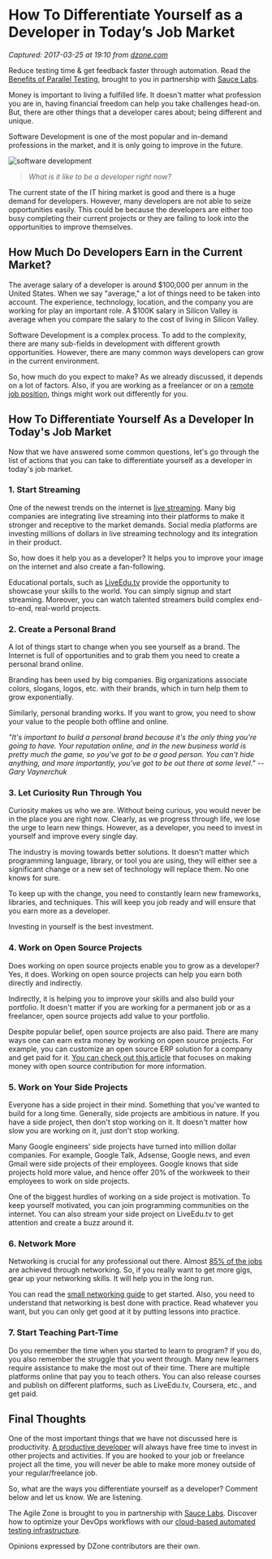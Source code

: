 # How To Differentiate Yourself as a Developer in Today’s Job Market

_Captured: 2017-03-25 at 19:10 from [dzone.com](https://dzone.com/articles/how-to-differentiate-yourself-as-a-developer-in-to?edition=286924&utm_source=Daily%20Digest&utm_medium=email&utm_campaign=dd%202017-03-25)_

Reduce testing time & get feedback faster through automation. Read the [Benefits of Parallel Testing](https://dzone.com/go?i=124039&u=http%3A%2F%2Finfo.saucelabs.com%2Fpaper-benefits-of-parallel-testing.html%3Futm_campaign%3Dparalleltestingwp%26utm_medium%3Dtextlink%26utm_source%3Ddzone-agile), brought to you in partnership with [Sauce Labs](https://dzone.com/go?i=124039&u=http%3A%2F%2Finfo.saucelabs.com%2Fpaper-benefits-of-parallel-testing.html%3Futm_campaign%3Dparalleltestingwp%26utm_medium%3Dtextlink%26utm_source%3Ddzone-agile).

Money is important to living a fulfilled life. It doesn't matter what profession you are in, having financial freedom can help you take challenges head-on. But, there are other things that a developer cares about; being different and unique.

Software Development is one of the most popular and in-demand professions in the market, and it is only going to improve in the future.

![software development](https://dzone.com/storage/temp/4702456-image00.png)

> _What is it like to be a developer right now?_

The current state of the IT hiring market is good and there is a huge demand for developers. However, many developers are not able to seize opportunities easily. This could be because the developers are either too busy completing their current projects or they are failing to look into the opportunities to improve themselves.

## How Much Do Developers Earn in the Current Market?

The average salary of a developer is around $100,000 per annum in the United States. When we say "average," a lot of things need to be taken into account. The experience, technology, location, and the company you are working for play an important role. A $100K salary in Silicon Valley is average when you compare the salary to the cost of living in Silicon Valley.

Software Development is a complex process. To add to the complexity, there are many sub-fields in development with different growth opportunities. However, there are many common ways developers can grow in the current environment.

So, how much do you expect to make? As we already discussed, it depends on a lot of factors. Also, if you are working as a freelancer or on a [remote job position](http://blog.liveedu.tv/6-critical-skills-land-remote-job/), things might work out differently for you.

## How To Differentiate Yourself As a Developer In Today's Job Market

Now that we have answered some common questions, let's go through the list of actions that you can take to differentiate yourself as a developer in today's job market.

### 1\. Start Streaming

One of the newest trends on the internet is [live streaming](https://www.liveedu.tv/livestreams/). Many big companies are integrating live streaming into their platforms to make it stronger and receptive to the market demands. Social media platforms are investing millions of dollars in live streaming technology and its integration in their product.

So, how does it help you as a developer? It helps you to improve your image on the internet and also create a fan-following.

Educational portals, such as [LiveEdu.tv](https://www.liveedu.tv/) provide the opportunity to showcase your skills to the world. You can simply signup and start streaming. Moreover, you can watch talented streamers build complex end-to-end, real-world projects.

### 2\. Create a Personal Brand

A lot of things start to change when you see yourself as a brand. The Internet is full of opportunities and to grab them you need to create a personal brand online.

Branding has been used by big companies. Big organizations associate colors, slogans, logos, etc. with their brands, which in turn help them to grow exponentially.

Similarly, personal branding works. If you want to grow, you need to show your value to the people both offline and online.

_"It's important to build a personal brand because it's the only thing you're going to have. Your reputation online, and in the new business world is pretty much the game, so you've got to be a good person. You can't hide anything, and more importantly, you've got to be out there at some level." \-- Gary Vaynerchuk_

### 3\. Let Curiosity Run Through You

Curiosity makes us who we are. Without being curious, you would never be in the place you are right now. Clearly, as we progress through life, we lose the urge to learn new things. However, as a developer, you need to invest in yourself and improve every single day.

The industry is moving towards better solutions. It doesn't matter which programming language, library, or tool you are using, they will either see a significant change or a new set of technology will replace them. No one knows for sure.

To keep up with the change, you need to constantly learn new frameworks, libraries, and techniques. This will keep you job ready and will ensure that you earn more as a developer.

Investing in yourself is the best investment.

### 4\. Work on Open Source Projects

Does working on open source projects enable you to grow as a developer? Yes, it does. Working on open source projects can help you earn both directly and indirectly.

Indirectly, it is helping you to improve your skills and also build your portfolio. It doesn't matter if you are working for a permanent job or as a freelancer, open source projects add value to your portfolio.

Despite popular belief, open source projects are also paid. There are many ways one can earn extra money by working on open source projects. For example, you can customize an open source ERP solution for a company and get paid for it. [You can check out this article](http://blog.liveedu.tv/open-source-contributions/) that focuses on making money with open source contribution for more information.

### 5\. Work on Your Side Projects

Everyone has a side project in their mind. Something that you've wanted to build for a long time. Generally, side projects are ambitious in nature. If you have a side project, then don't stop working on it. It doesn't matter how slow you are working on it, just don't stop working.

Many Google engineers' side projects have turned into million dollar companies. For example, Google Talk, Adsense, Google news, and even Gmail were side projects of their employees. Google knows that side projects hold more value, and hence offer 20% of the workweek to their employees to work on side projects.

One of the biggest hurdles of working on a side project is motivation. To keep yourself motivated, you can join programming communities on the internet. You can also stream your side project on LiveEdu.tv to get attention and create a buzz around it.

### 6\. Network More

Networking is crucial for any professional out there. Almost [85% of the jobs](https://www.linkedin.com/pulse/new-survey-reveals-85-all-jobs-filled-via-networking-lou-adler) are achieved through networking. So, if you really want to get more gigs, gear up your networking skills. It will help you in the long run.

You can read the [small networking guide](http://www.techaltair.com/how-to-do-networking/) to get started. Also, you need to understand that networking is best done with practice. Read whatever you want, but you can only get good at it by putting lessons into practice.

### 7\. Start Teaching Part-Time

Do you remember the time when you started to learn to program? If you do, you also remember the struggle that you went through. Many new learners require assistance to make the most out of their time. There are multiple platforms online that pay you to teach others. You can also release courses and publish on different platforms, such as LiveEdu.tv, Coursera, etc., and get paid.

## Final Thoughts

One of the most important things that we have not discussed here is productivity. [A productive developer](http://blog.liveedu.tv/coding-productivity/) will always have free time to invest in other projects and activities. If you are hooked to your job or freelance project all the time, you will never be able to make more money outside of your regular/freelance job.

So, what are the ways you differentiate yourself as a developer? Comment below and let us know. We are listening.

The Agile Zone is brought to you in partnership with [Sauce Labs](https://dzone.com/go?i=121022&u=http%3A%2F%2Finfo.saucelabs.com%2FHow-to-Get-the-Most-out-of-CICD-Workflow.html%3Futm_campaign%3Ddevops%2Bwp%26utm_medium%3Dtextlink%26utm_source%3Ddzone-agile). Discover how to optimize your DevOps workflows with our [cloud-based automated testing infrastructure](https://dzone.com/go?i=121022&u=http%3A%2F%2Finfo.saucelabs.com%2FHow-to-Get-the-Most-out-of-CICD-Workflow.html%3Futm_campaign%3Ddevops%2Bwp%26utm_medium%3Dtextlink%26utm_source%3Ddzone-agile).

Opinions expressed by DZone contributors are their own.

